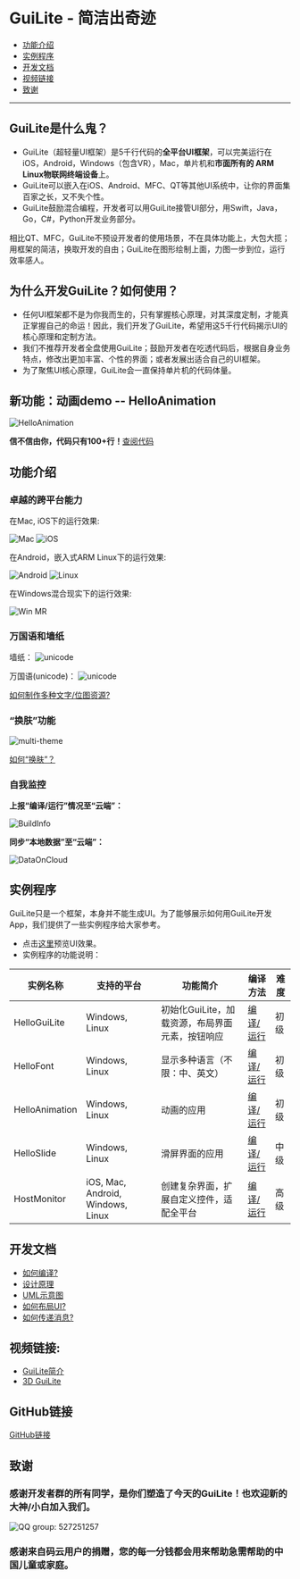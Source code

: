 # GuiLite - 简洁出奇迹
- [功能介绍](#功能介绍)
- [实例程序](#实例程序)
- [开发文档](#开发文档)
- [视频链接](#视频链接)
- [致谢](#致谢)
***
## GuiLite是什么鬼？
- GuiLite（超轻量UI框架）是5千行代码的**全平台UI框架**，可以完美运行在iOS，Android，Windows（包含VR），Mac，单片机和**市面所有的 ARM Linux物联网终端设备**上。
- GuiLite可以嵌入在iOS、Android、MFC、QT等其他UI系统中，让你的界面集百家之长，又不失个性。
- GuiLite鼓励混合编程，开发者可以用GuiLite接管UI部分，用Swift，Java，Go，C#，Python开发业务部分。

相比QT、MFC，GuiLite不预设开发者的使用场景，不在具体功能上，大包大揽；用框架的简洁，换取开发的自由；GuiLite在图形绘制上面，力图一步到位，运行效率感人。

## 为什么开发GuiLite？如何使用？
- 任何UI框架都不是为你我而生的，只有掌握核心原理，对其深度定制，才能真正掌握自己的命运！因此，我们开发了GuiLite，希望用这5千行代码揭示UI的核心原理和定制方法。
- 我们不推荐开发者全盘使用GuiLite；鼓励开发者在吃透代码后，根据自身业务特点，修改出更加丰富、个性的界面；或者发展出适合自己的UI框架。
- 为了聚焦UI核心原理，GuiLite会一直保持单片机的代码体量。

## 新功能：动画demo -- HelloAnimation
![HelloAnimation](doc/HelloAnimation.gif)

**信不信由你，代码只有100+行！**[查阅代码](https://gitee.com/idea4good/GuiLiteSamples/blob/master/HelloAnimation/UIcode/UIcode.cpp)

## 功能介绍
### 卓越的跨平台能力
在Mac, iOS下的运行效果:

![Mac](doc/Mac.gif) ![iOS](doc/Ios.landscape.gif)

在Android，嵌入式ARM Linux下的运行效果:

![Android](doc/Android.gif) ![Linux](doc/Linux.gif)

在Windows混合现实下的运行效果:

![Win MR](doc/WinMR.gif)

### 万国语和墙纸
墙纸：
![unicode](doc/wallpaper.jpg)

万国语(unicode)：
![unicode](doc/unicode.jpg)

[如何制作多种文字/位图资源?](https://github.com/idea4good/GuiLiteToolkit)

### “换肤”功能
![multi-theme](doc/multi-theme.png)

[如何“换肤”？](https://gitee.com/idea4good/GuiLiteSamples/blob/master/HostMonitor/SampleCode/source/resource/resource.cpp)

### 自我监控
**上报“编译/运行”情况至“云端”：**

![BuildInfo](doc/BuildInfo.png)

**同步“本地数据”至“云端”：**

![DataOnCloud](doc/data_on_cloud.png)

## 实例程序
GuiLite只是一个框架，本身并不能生成UI。为了能够展示如何用GuiLite开发App，我们提供了一些实例程序给大家参考。
- 点击[这里](https://gitee.com/idea4good/GuiLiteSamples)预览UI效果。
- 实例程序的功能说明：

| 实例名称 | 支持的平台 | 功能简介 | 编译方法 | 难度 |
| --- | --- | --- | --- | --- |
| HelloGuiLite | Windows, Linux | 初始化GuiLite，加载资源，布局界面元素，按钮响应 | [编译/运行](https://gitee.com/idea4good/GuiLiteSamples/blob/master/HelloGuiLite/README.md) | 初级 |
| HelloFont | Windows, Linux | 显示多种语言（不限：中、英文） | [编译/运行](https://gitee.com/idea4good/GuiLiteSamples/blob/master/HelloFont/README.md) | 初级 |
| HelloAnimation | Windows, Linux | 动画的应用 | [编译/运行](https://gitee.com/idea4good/GuiLiteSamples/blob/master/HelloAnimation/README.md) | 初级 |
| HelloSlide | Windows, Linux | 滑屏界面的应用 | [编译/运行](https://gitee.com/idea4good/GuiLiteSamples/blob/master/HelloSlide/README.md) | 中级 |
| HostMonitor | iOS, Mac, Android, Windows, Linux | 创建复杂界面，扩展自定义控件，适配全平台 | [编译/运行](https://gitee.com/idea4good/GuiLiteSamples/blob/master/HostMonitor/README.md) | 高级 |
## 开发文档
- [如何编译?](doc/HowToBuild.md)
- [设计原理](doc/CodeWalkthrough-cn.md)
- [UML示意图](doc/UML.md)
- [如何布局UI?](doc/HowLayoutWork.md)
- [如何传递消息?](doc/HowMessageWork.md)

## 视频链接:
- [GuiLite简介](https://v.youku.com/v_show/id_XMzA5NTMzMTYyOA)
- [3D GuiLite](https://v.youku.com/v_show/id_XMzYxNTE3MTI0MA)

## GitHub链接
[GitHub链接](https://github.com/idea4good/GuiLite)

## 致谢
### 感谢开发者群的所有同学，是你们塑造了今天的GuiLite！也欢迎新的大神/小白加入我们。
![QQ group: 527251257](doc/qq.group.jpg)
### 感谢来自码云用户的捐赠，您的每一分钱都会用来帮助急需帮助的中国儿童或家庭。

